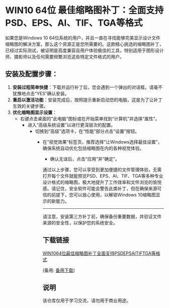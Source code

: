# WIN10 64位 最佳缩略图补丁：全面支持PSD、EPS、AI、TIF、TGA等格式

如果您是Windows 10 64位系统的用户，并且一直在寻找能够完美显示设计文件缩略图的解决方案，那么这个资源正是您所需要的。这款精心挑选的缩略图补丁，已经过实际测试，被证明是高度兼容且用户体验极佳的工具，特别适用于图形设计师、摄影师以及任何需要频繁浏览这些特定文件格式的用户。

## 安装及配置步骤：

1. **安装过程简单快捷**：下载并运行补丁后，您会遇到一个弹出的对话框，请毫不犹豫地点击“YES”确认安装。
2. **重启以激活功能**：安装完成后，按照提示重新启动您的电脑，这是为了让补丁生效的关键步骤。
3. **优化缩略图显示设置**：
   - 右键点击桌面的“此电脑”图标或在开始菜单找到“计算机”并选择“属性”。
      - 进入“高级系统设置”以进行更深层次的配置。
         - 切换到“高级”选项卡，在“性能”部分点击“设置”按钮。
            - 在“视觉效果”标签页，推荐选择“让Windows选择最佳设置”，确保系统自动优化包括缩略图在内的各种视觉体验。
               - 确认无误后，点击“应用”并“确定”。

               通过以上步骤，您可以享受到更加便捷的文件管理体验，无需打开每个文件就能预览PSD、EPS、AI、TIF、TGA等多种专业设计格式的缩略图，极大地提升了工作效率和文件浏览的愉悦感。请记住，安全软件可能会警告此类补丁，但在确保来源可信的前提下，您可以放心使用，以解锁Windows 10缩略图显示的新能力。

               --- 

               请注意，安装第三方补丁前，确保备份重要数据，并验证文件来源的安全性，以保护您的系统安全。

               ## 下载链接
               [WIN1064位最佳缩略图补丁全面支持PSDEPSAITIFTGA等格式](https://pan.quark.cn/s/551358825c1a) 

               (备用: [备用下载](https://pan.baidu.com/s/1PKBxMypfAyC8Uy5kRfd20A?pwd=1234))

               ## 说明

               该仓库仅用于学习交流，请勿用于商业用途。
